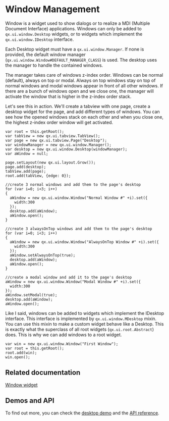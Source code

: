 Window Management
=================

Window is a widget used to show dialogs or to realize a MDI (Multiple
Document Interface) applications. Windows can only be added to
`qx.ui.window.Desktop` widgets, or to widgets which implement the
`qx.ui.window.IDesktop` interface.

Each Desktop widget must have a `qx.ui.window.Manager`. If none is
provided, the default window manager
(`qx.ui.window.Window#DEFAULT_MANAGER_CLASS`) is used. The desktop uses
the manager to handle the contained windows.

The manager takes care of windows z-index order. Windows can be normal
(default), always on top or modal. Always on top windows stay on top of
normal windows and modal windows appear in front of all other windows.
If there are a bunch of windows open and we close one, the manager will
activate the window that is higher in the z-index order stack.

Let's see this in action. We'll create a tabview with one page, create a
desktop widget for the page, and add different types of windows. You can
see how the opened windows stack on each other and when you close one,
the highest z-index order window will get activated.

    var root = this.getRoot();
    var tabView = new qx.ui.tabview.TabView();
    var page = new qx.ui.tabview.Page("Desktop");
    var windowManager = new qx.ui.window.Manager();
    var desktop = new qx.ui.window.Desktop(windowManager);
    var aWindow = null;

    page.setLayout(new qx.ui.layout.Grow());
    page.add(desktop);
    tabView.add(page);
    root.add(tabView, {edge: 0});

    //create 3 normal windows and add them to the page's desktop
    for (var i=0; i<3; i++)
    {
      aWindow = new qx.ui.window.Window("Normal Window #" +i).set({
        width:300
      });
      desktop.add(aWindow);
      aWindow.open();
    }

    //create 3 alwaysOnTop windows and add them to the page's desktop
    for (var i=0; i<3; i++)
    {
      aWindow = new qx.ui.window.Window("AlwaysOnTop Window #" +i).set({
        width:300
      });
      aWindow.setAlwaysOnTop(true);
      desktop.add(aWindow);
      aWindow.open();
    }

    //create a modal window and add it to the page's desktop
    aWindow = new qx.ui.window.Window("Modal Window #" +i).set({
      width:300
    });
    aWindow.setModal(true);
    desktop.add(aWindow);
    aWindow.open();

Like I said, windows can be added to widgets which implement the
IDesktop interface. This interface is implemented by
`qx.ui.window.MDesktop` mixin. You can use this mixin to make a custom
widget behave like a Desktop. This is exactly what the superclass of all
root widgets (`qx.ui.root.Abstract`) does. This is why we can add
windows to a root widget.

    var win = new qx.ui.window.Window("First Window");
    var root = this.getRoot();
    root.add(win);
    win.open();

Related documentation
---------------------

[Window
widget](http://manual.qooxdoo.org/%{version}/pages/widget/window.html)

Demos and API
-------------

To find out more, you can check the [desktop
demo](http://demo.qooxdoo.org/%{version}/demobrowser/index.html#widget~Desktop.html)
and the [API
reference](http://demo.qooxdoo.org/%{version}/apiviewer/index.html#qx.ui.window).
